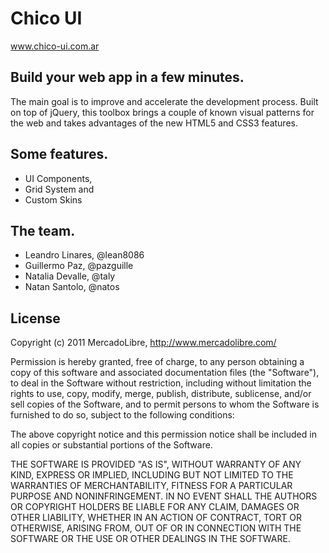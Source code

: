 Chico UI
========

www.chico-ui.com.ar

Build your web app in a few minutes.
------------------------------------
The main goal is to improve and accelerate the development process. Built on top of jQuery, 
this toolbox brings a couple of known visual patterns for the web and takes advantages of 
the new HTML5 and CSS3 features.

Some features.
--------------
- UI Components, 
- Grid System and
- Custom Skins  

The team.
---------
- Leandro Linares, @lean8086
- Guillermo Paz, @pazguille
- Natalia Devalle, @taly
- Natan Santolo, @natos

License
-------
Copyright (c) 2011 MercadoLibre, http://www.mercadolibre.com/ 

Permission is hereby granted, free of charge, to any person obtaining a copy
of this software and associated documentation files (the "Software"), to deal
in the Software without restriction, including without limitation the rights
to use, copy, modify, merge, publish, distribute, sublicense, and/or sell
copies of the Software, and to permit persons to whom the Software is
furnished to do so, subject to the following conditions:

The above copyright notice and this permission notice shall be included in
all copies or substantial portions of the Software.

THE SOFTWARE IS PROVIDED "AS IS", WITHOUT WARRANTY OF ANY KIND, EXPRESS OR
IMPLIED, INCLUDING BUT NOT LIMITED TO THE WARRANTIES OF MERCHANTABILITY,
FITNESS FOR A PARTICULAR PURPOSE AND NONINFRINGEMENT. IN NO EVENT SHALL THE
AUTHORS OR COPYRIGHT HOLDERS BE LIABLE FOR ANY CLAIM, DAMAGES OR OTHER
LIABILITY, WHETHER IN AN ACTION OF CONTRACT, TORT OR OTHERWISE, ARISING FROM,
OUT OF OR IN CONNECTION WITH THE SOFTWARE OR THE USE OR OTHER DEALINGS IN
THE SOFTWARE.  
